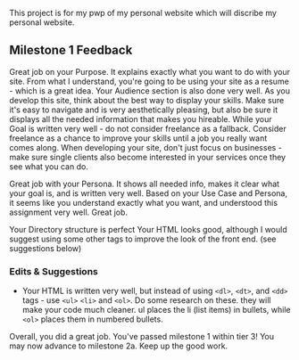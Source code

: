 This project is for my pwp of my personal website which will discribe my personal website.

## Milestone 1 Feedback
Great job on your Purpose. It explains exactly what you want to do with your site. From what I understand, you're going to be using your site as a resume - which is a great idea.
Your Audience section is also done very well. As you develop this site, think about the best way to display your skills. Make sure it's easy to navigate and is very aesthetically pleasing, but also be sure it displays all the needed information that makes you hireable. 
While your Goal is written very well - do not consider freelance as a fallback. Consider freelance as a chance to improve your skills until a job you really want comes along. When developing your site, don't just focus on businesses - make sure single clients also become interested in your services once they see what you can do.


Great job with your Persona. It shows all needed info, makes it clear what your goal is, and is written very well.
Based on your Use Case and Persona, it seems like you understand exactly what you want, and understood this assignment very well. Great job.

Your Directory structure is perfect
Your HTML looks good, although I would suggest using some other tags to improve the look of the front end. (see suggestions below)



### Edits &amp; Suggestions 
- Your HTML is written very well, but instead of using `<dl>`, `<dt>`, and `<dd>` tags - use `<ul>` `<li>` and `<ol>`. Do some research on these. they will make your code much cleaner. ul places the li (list items) in bullets, while `<ol>` places them in numbered bullets.



Overall, you did a great job. You've passed milestone 1 within tier 3! You may now advance to milestone 2a. Keep up the good work.

